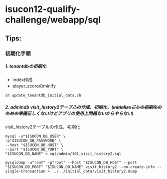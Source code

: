 isucon12-qualify-challenge/webapp/sql
======================================

## Tips:

### 初期化手順

##### 1. tenantdbの初期化

- index作成
- player_scoreのminify
 
```shell
sh update_tenantdb_initial_data.sh
```

##### 2. admindb visit_history2テーブルの作成、初期化、(~~initializeごとの初期化のための準備~~正しくないけどアプリの使用上問題ないからやらない)

visit_history2テーブルの作成、初期化
```shell
mysql -u"$ISUCON_DB_USER" \
-p"$ISUCON_DB_PASSWORD" \
--host "$ISUCON_DB_HOST" \
--port "$ISUCON_DB_PORT" \
"$ISUCON_DB_NAME" < sql/admin/101_visit_history2.sql
```

```shell
mysqldump -u"root" -p"root" --host "$ISUCON_DB_HOST" --port "$ISUCON_DB_PORT" "$ISUCON_DB_NAME" visit_history2 --no-create-info --single-transaction > ../../initial_data/visit_history2.dump
```
